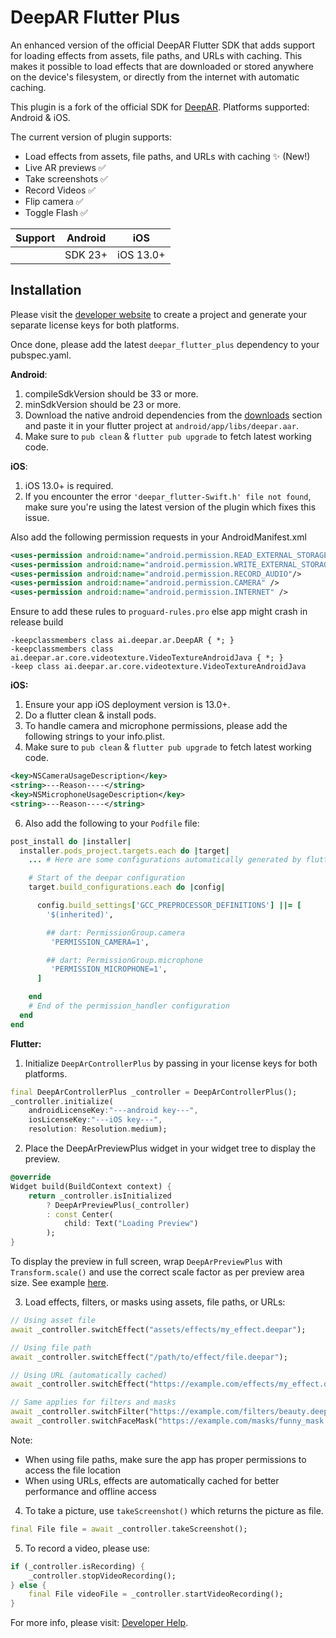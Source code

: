 # DeepAR Flutter Plus

An enhanced version of the official DeepAR Flutter SDK that adds support for loading effects from assets, file paths, and URLs with caching. This makes it possible to load effects that are downloaded or stored anywhere on the device's filesystem, or directly from the internet with automatic caching.

This plugin is a fork of the official SDK for [DeepAR](https://pub.dev/packages/deepar_flutter). Platforms supported: Android & iOS.

The current version of plugin supports:
- Load effects from assets, file paths, and URLs with caching ✨ (New!)
- Live AR previews ✅
- Take screenshots ✅
- Record Videos ✅
- Flip camera ✅
- Toggle Flash ✅

| Support |Android  | iOS|
|--|--|--|
|  |SDK 23+  |  iOS 13.0+|


## Installation
Please visit the [developer website](https://developer.deepar.ai) to create a project and generate your separate license keys for both platforms.

Once done, please add the latest `deepar_flutter_plus` dependency to your pubspec.yaml.

**Android**:
 1. compileSdkVersion should be 33 or more.
 2. minSdkVersion should be 23 or more.
 3. Download the native android dependencies from the [downloads](https://developer.deepar.ai/downloads) section and paste it in your flutter project at `android/app/libs/deepar.aar`.
 4. Make sure to `pub clean` & `flutter pub upgrade` to fetch latest working code.

**iOS**:
 1. iOS 13.0+ is required.
 2. If you encounter the error `'deepar_flutter-Swift.h' file not found`, make sure you're using the latest version of the plugin which fixes this issue.

Also add the following permission requests in your AndroidManifest.xml
```xml
<uses-permission android:name="android.permission.READ_EXTERNAL_STORAGE"  />
<uses-permission android:name="android.permission.WRITE_EXTERNAL_STORAGE"/>
<uses-permission android:name="android.permission.RECORD_AUDIO"/>
<uses-permission android:name="android.permission.CAMERA" />
<uses-permission android:name="android.permission.INTERNET" />
```

Ensure to add these rules to `proguard-rules.pro` else app might crash in release build
```
-keepclassmembers class ai.deepar.ar.DeepAR { *; }
-keepclassmembers class ai.deepar.ar.core.videotexture.VideoTextureAndroidJava { *; }
-keep class ai.deepar.ar.core.videotexture.VideoTextureAndroidJava
```

**iOS:**
1. Ensure your app iOS deployment version is 13.0+.
2. Do a flutter clean & install pods.
3. To handle camera and microphone permissions, please add the following strings to your info.plist.
4. Make sure to `pub clean` & `flutter pub upgrade` to fetch latest working code.

```xml
<key>NSCameraUsageDescription</key>
<string>---Reason----</string>
<key>NSMicrophoneUsageDescription</key>
<string>---Reason----</string>
```
6. Also add the following to your `Podfile` file:
```ruby
post_install do |installer|
  installer.pods_project.targets.each do |target|
    ... # Here are some configurations automatically generated by flutter

    # Start of the deepar configuration
    target.build_configurations.each do |config|

      config.build_settings['GCC_PREPROCESSOR_DEFINITIONS'] ||= [
        '$(inherited)',

        ## dart: PermissionGroup.camera
         'PERMISSION_CAMERA=1',

        ## dart: PermissionGroup.microphone
         'PERMISSION_MICROPHONE=1',
      ]

    end
    # End of the permission_handler configuration
  end
end
```


**Flutter:**

1. Initialize  `DeepArControllerPlus` by passing in your license keys for both platforms.
```dart
final DeepArControllerPlus _controller = DeepArControllerPlus();
_controller.initialize(
    androidLicenseKey:"---android key---",
    iosLicenseKey:"---iOS key---",
    resolution: Resolution.medium);
```

2. Place the DeepArPreviewPlus widget in your widget tree to display the preview.
```dart
@override
Widget build(BuildContext context) {
    return _controller.isInitialized
        ? DeepArPreviewPlus(_controller)
        : const Center(
            child: Text("Loading Preview")
        );
}
```

To display the preview in full screen, wrap `DeepArPreviewPlus` with `Transform.scale()` and use the correct scale factor as per preview area size. See example [here](https://github.com/Ifoegbu1/deepar-flutter-plus/blob/main/example/lib/main.dart).

3. Load effects, filters, or masks using assets, file paths, or URLs:

```dart
// Using asset file
await _controller.switchEffect("assets/effects/my_effect.deepar");

// Using file path
await _controller.switchEffect("/path/to/effect/file.deepar");

// Using URL (automatically cached)
await _controller.switchEffect("https://example.com/effects/my_effect.deepar");

// Same applies for filters and masks
await _controller.switchFilter("https://example.com/filters/beauty.deepar");
await _controller.switchFaceMask("https://example.com/masks/funny_mask.deepar");
```

Note:
- When using file paths, make sure the app has proper permissions to access the file location
- When using URLs, effects are automatically cached for better performance and offline access

4. To take a picture, use `takeScreenshot()` which returns the picture as file.
```dart
final File file = await _controller.takeScreenshot();
```

5. To record a video, please use:
```dart
if (_controller.isRecording) {
    _controller.stopVideoRecording();
} else {
    final File videoFile = _controller.startVideoRecording();
}
```

For more info, please visit: [Developer Help](https://help.deepar.ai/en/).
